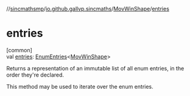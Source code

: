 //[sincmathsmp](../../../index.md)/[io.github.gallvp.sincmaths](../index.md)/[MovWinShape](index.md)/[entries](entries.md)

# entries

[common]\
val [entries](entries.md): [EnumEntries](https://kotlinlang.org/api/latest/jvm/stdlib/kotlin.enums/-enum-entries/index.html)&lt;[MovWinShape](index.md)&gt;

Returns a representation of an immutable list of all enum entries, in the order they're declared.

This method may be used to iterate over the enum entries.
